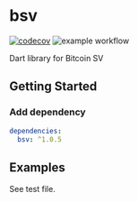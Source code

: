 # bsv

[![codecov](https://codecov.io/gh/Dhuliang/flutter-bsv/branch/master/graph/badge.svg?token=78D2HL935Z)](https://codecov.io/gh/Dhuliang/flutter-bsv) ![example workflow](https://github.com/Dhuliang/flutter-bsv/actions/workflows/main.yml/badge.svg)

Dart library for Bitcoin SV

## Getting Started

### Add dependency

```yaml
dependencies:
  bsv: ^1.0.5
```

## Examples

See test file.
